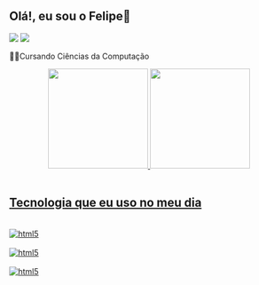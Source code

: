 ## Olá!, eu sou o Felipe👋


 <a href="https://instagram.com/eu.felipecosta" target="_blank"><img src="https://img.shields.io/badge/-Instagram-%23E4405F?style=for-the-badge&logo=instagram&logoColor=white" target="_blank"></a>
  <a href = "mailto:sp.felipecosta.sp"><img src="https://img.shields.io/badge/-Gmail-%23333?style=for-the-badge&logo=gmail&logoColor=white" target="_blank"></a>

👨‍💻Cursando Ciências da Computação

<div align="center">
  <a href="https://github.com/eufelipecosta">
  <img height="180em" src="https://github-readme-stats.vercel.app/api?username=eufelipecosta&show_icons=true&theme=dark&include_all_commits=true&count_private=true"/>
    
  <img height="180em" src="https://github-readme-stats.vercel.app/api/top-langs/?username=eufelipecosta&layout=compact&langs_count=7&theme=dark"/>
</div>
<div style="display: inline_block"><br>
  
  ## Tecnologia que eu uso no meu dia

 <div style="display: inline_block"><br/>
 <img align="center" alt="html5" src="https://img.shields.io/badge/HTML5-E34F26?style=for-the-badge&logo=html5&logoColor=white">
 <div style="display: inline_block"><br/>
 <img align="center" alt="html5" src="https://img.shields.io/badge/CSS3-1572B6?style=for-the-badge&logo=css3&logoColor=white">
 <div style="display: inline_block"><br/>
 <img align="center" alt="html5" src="https://img.shields.io/badge/JavaScript-323330?style=for-the-badge&logo=javascript&logoColor=F7DF1E">
   

 
<div> 
  
